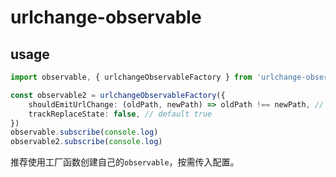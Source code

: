 # urlchange-observable

## usage

```typescript
import observable, { urlchangeObservableFactory } from 'urlchange-observable'

const observable2 = urlchangeObservableFactory({
    shouldEmitUrlChange: (oldPath, newPath) => oldPath !== newPath, // default !!(oldPath && newPath)
    trackReplaceState: false, // default true
})
observable.subscribe(console.log)
observable2.subscribe(console.log)
```

推荐使用工厂函数创建自己的`observable`，按需传入配置。
